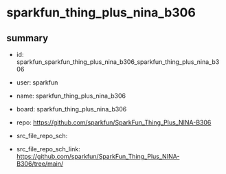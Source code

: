 # sparkfun_thing_plus_nina_b306
 
## summary 
* id: sparkfun_sparkfun_thing_plus_nina_b306_sparkfun_thing_plus_nina_b306
* user: sparkfun
* name: sparkfun_thing_plus_nina_b306
* board: sparkfun_thing_plus_nina_b306
* repo: https://github.com/sparkfun/SparkFun_Thing_Plus_NINA-B306



* src_file_repo_sch: 
* src_file_repo_sch_link: https://github.com/sparkfun/SparkFun_Thing_Plus_NINA-B306/tree/main/






